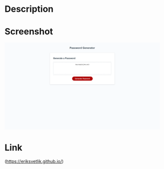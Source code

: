 # Description

# Screenshot

![Screenshot of webpage](./images/homework-readme.png)

# Link

(https://eriksvetlik.github.io/)
